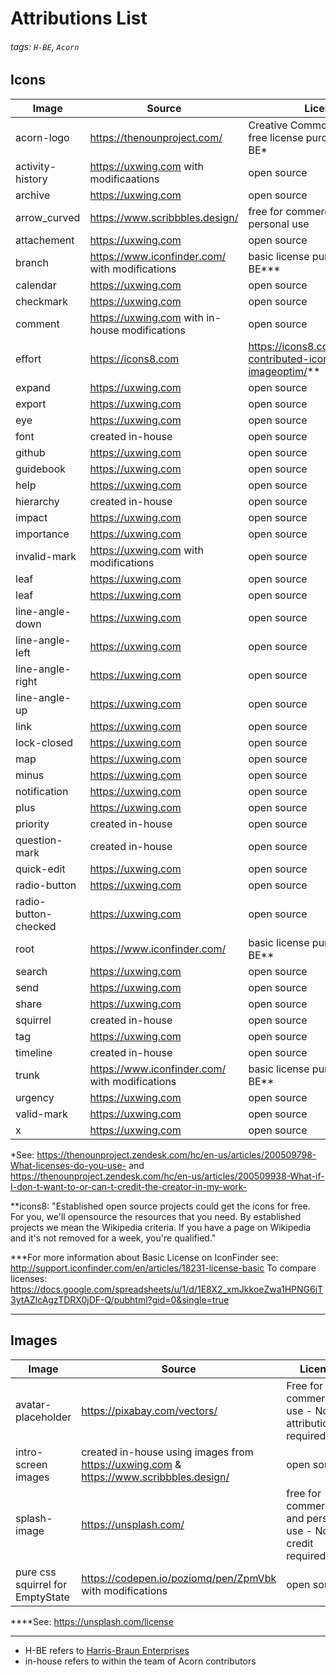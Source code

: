 # Attributions List
###### tags:  `H-BE`, `Acorn`


## Icons


| Image                | Source                                         | Licence                                                          |
| -------------------- | ---------------------------------------------- | ---------------------------------------------------------------- |
| acorn-logo           | https://thenounproject.com/                    | Creative Commons - royalty-free license purchased by H-BE*       |
| activity-history     | https://uxwing.com with modificaations         | open source  |
| archive              | https://uxwing.com                             | open source  |
| arrow_curved         | https://www.scribbbles.design/                 | free for commercial and personal use |
| attachement          | https://uxwing.com                             | open source  |
| branch               | https://www.iconfinder.com/ with modifications | basic license purchased by H-BE***                               |
| calendar             | https://uxwing.com                             | open source                                                      |
| checkmark            | https://uxwing.com                             | open source                                                      |
| comment              | https://uxwing.com with in-house modifications | open source                                                      |
| effort               | https://icons8.com                             | https://icons8.com/articles/we-contributed-icon-to-imageoptim/** |
| expand               | https://uxwing.com                             | open source                                                      |
| export               | https://uxwing.com                             | open source                                                      |
| eye                  | https://uxwing.com                             | open source                                                      |
| font                 | created in-house                               | open source                                                      |
| github               | https://uxwing.com                             | open source                                                      |
| guidebook            | https://uxwing.com                             | open source                                                      |
| help                 | https://uxwing.com                             | open source                                                      |
| hierarchy            | created in-house                               | open source                                                      |
| impact               | https://uxwing.com                             | open source                                                      |
| importance           | https://uxwing.com                             | open source                                                      |
| invalid-mark         | https://uxwing.com with modifications          | open source                                                      |
| leaf                 | https://uxwing.com                             | open source                                                      |
| leaf                 | https://uxwing.com                             | open source                                                      |
| line-angle-down      | https://uxwing.com                             | open source                                                      |
| line-angle-left      | https://uxwing.com                             | open source                                                      |
| line-angle-right     | https://uxwing.com                             | open source                                                      |
| line-angle-up        | https://uxwing.com                             | open source                                                      |
| link                 | https://uxwing.com                             | open source                                                      |
| lock-closed          | https://uxwing.com                             | open source                                                      |
| map                  | https://uxwing.com                             | open source                                                      |
| minus                | https://uxwing.com                             | open source                                                      |
| notification         | https://uxwing.com                             | open source                                                      |
| plus                 | https://uxwing.com                             | open source                                                      |
| priority             | created in-house                               | open source                                                      |
| question-mark        | created in-house                               | open source                                                      |
| quick-edit           | https://uxwing.com                             | open source                                                      |
| radio-button         | https://uxwing.com                             | open source                                                      |
| radio-button-checked | https://uxwing.com                             | open source                                                      |
| root                 | https://www.iconfinder.com/                    | basic license purchased by H-BE**                                  |
| search               | https://uxwing.com                             | open source                                                      |
| send                 | https://uxwing.com                             | open source                                                      |
| share                | https://uxwing.com                             | open source                                                      |
| squirrel             | created in-house                               | open source                                                      |
| tag                  | https://uxwing.com                             | open source                                                      |
| timeline             | created in-house                               | open source                                                      |
| trunk                | https://www.iconfinder.com/ with modifications | basic license purchased by H-BE**                                  |
| urgency              | https://uxwing.com                             | open source                                                      |
| valid-mark           | https://uxwing.com                             | open source                                                      |
| x                    | https://uxwing.com                             | open source                                                      |


*See: https://thenounproject.zendesk.com/hc/en-us/articles/200509798-What-licenses-do-you-use- and https://thenounproject.zendesk.com/hc/en-us/articles/200509938-What-if-I-don-t-want-to-or-can-t-credit-the-creator-in-my-work-

**icons8: "Established open source projects could get the icons for free. For you, we'll opensource the resources that you need. By established projects we mean the Wikipedia criteria. If you have a page on Wikipedia and it's not removed for a week, you're qualified."


***For more information about Basic License on IconFinder see: http://support.iconfinder.com/en/articles/18231-license-basic
To compare licenses: https://docs.google.com/spreadsheets/u/1/d/1E8X2_xmJkkoeZwa1HPNG6jT3ytAZlcAgzTDRX0jDF-Q/pubhtml?gid=0&single=true



---


## Images


| Image           | Source                                         | Licence                                                          |
| --------------- | ---------------------------------------------- | ---------------------------------------------------------------- |
| avatar-placeholder      | https://pixabay.com/vectors/                             |Free for commercial use - No attribution required                                       |
| intro-screen images     | created in-house using images from https://uxwing.com &  https://www.scribbbles.design/                             | open source                                                     |
| splash-image            | https://unsplash.com/                | free for commercial and personal use - No credit required****                             |
| pure css squirrel for EmptyState    | https://codepen.io/poziomq/pen/ZpmVbk with modifications                             | open source                                                      |

****See: https://unsplash.com/license


---

* H-BE refers to [Harris-Braun Enterprises](https://harris-braun.com)
* in-house refers to within the team of Acorn contributors
